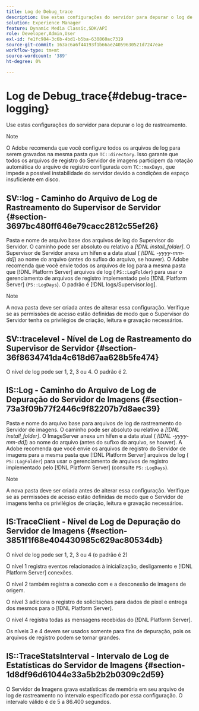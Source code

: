 ```yaml
---
title: Log de Debug_trace
description: Use estas configurações do servidor para depurar o log de rastreamento.
solution: Experience Manager
feature: Dynamic Media Classic,SDK/API
role: Developer,Admin,User
exl-id: fe1fc984-3c6b-4bd1-b5ba-630860ac7319
source-git-commit: 163ac6a6f44193f1b66ae24059630521d7247eae
workflow-type: tm+mt
source-wordcount: '389'
ht-degree: 0%

---
```


# Log de Debug_trace{#debug-trace-logging}

Use estas configurações do servidor para depurar o log de rastreamento.

>[!NOTE]
>
>O Adobe recomenda que você configure todos os arquivos de log para serem gravados na mesma pasta que `TC::directory`. Isso garante que todos os arquivos de registro do Servidor de imagens participem da rotação automática do arquivo de registro configurada com `TC::maxDays`, que impede a possível instabilidade do servidor devido a condições de espaço insuficiente em disco.

## SV::log - Caminho do Arquivo de Log de Rastreamento do Supervisor de Servidor {#section-3697bc480ff646e79cacc2812c55ef26}

Pasta e nome de arquivo base dos arquivos de log do Supervisor do Servidor. O caminho pode ser absoluto ou relativo a *[!DNL install_folder]*. O Supervisor de Servidor anexa um hífen e a data atual ( *[!DNL -yyyy-mm-dd]*) ao nome do arquivo (antes do sufixo do arquivo, se houver). O Adobe recomenda que você envie todos os arquivos de log para a mesma pasta que [!DNL Platform Server] arquivos de log ( `PS::LogFolder`) para usar o gerenciamento de arquivos de registro implementado pelo [!DNL Platform Server] (`PS::LogDays`). O padrão é [!DNL logs/Supervisor.log].

>[!NOTE]
>
>A nova pasta deve ser criada antes de alterar essa configuração. Verifique se as permissões de acesso estão definidas de modo que o Supervisor do Servidor tenha os privilégios de criação, leitura e gravação necessários.

## SV::tracelevel - Nível de Log de Rastreamento do Supervisor de Servidor {#section-36f8634741da4c618d67aa628b5fe474}

O nível de log pode ser 1, 2, 3 ou 4. O padrão é 2.

## IS::Log - Caminho do Arquivo de Log de Depuração do Servidor de Imagens {#section-73a3f09b77f2446c9f82207b7d8aec39}

Pasta e nome do arquivo base para arquivos de log de rastreamento do Servidor de imagens. O caminho pode ser absoluto ou relativo a *[!DNL install_folder]*. O ImageServer anexa um hífen e a data atual ( *[!DNL -yyyy-mm-dd]*) ao nome do arquivo (antes do sufixo do arquivo, se houver). A Adobe recomenda que você envie os arquivos de registro do Servidor de imagens para a mesma pasta que [!DNL Platform Server] arquivos de log ( `PS::LogFolder`) para usar o gerenciamento de arquivos de registro implementado pelo [!DNL Platform Server] (consulte `PS::LogDays`).

>[!NOTE]
>
>A nova pasta deve ser criada antes de alterar essa configuração. Verifique se as permissões de acesso estão definidas de modo que o Servidor de imagens tenha os privilégios de criação, leitura e gravação necessários.

## IS:TraceClient - Nível de Log de Depuração do Servidor de Imagens {#section-3851f1f68e404430985c629ac80534db}

O nível de log pode ser 1, 2, 3 ou 4 (o padrão é 2)

O nível 1 registra eventos relacionados à inicialização, desligamento e [!DNL Platform Server] conexões.

O nível 2 também registra a conexão com e a desconexão de imagens de origem.

O nível 3 adiciona o registro de solicitações para dados de pixel e entrega dos mesmos para o [!DNL Platform Server].

O nível 4 registra todas as mensagens recebidas do [!DNL Platform Server].

Os níveis 3 e 4 devem ser usados somente para fins de depuração, pois os arquivos de registro podem se tornar grandes.

## IS::TraceStatsInterval - Intervalo de Log de Estatísticas do Servidor de Imagens {#section-1d8df96d61044e33a5b2b2b0309c2d59}

O Servidor de Imagens grava estatísticas de memória em seu arquivo de log de rastreamento no intervalo especificado por essa configuração. O intervalo válido é de 5 a 86.400 segundos.
